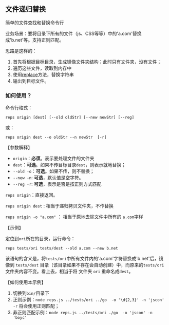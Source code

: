 ## 文件递归替换

简单的文件查找和替换命令行

业务场景：要将目录下所有的文件（js、CSS等等）中的'a.com'替换成'b.net'等。支持正则匹配。


思路是这样的：
 1. 首先将根据目标目录，生成镜像文件夹结构；此时只有文件夹，没有文件；
 2. 遍历这些文件，读取到内存中
 3. 使用[replace](https://developer.mozilla.org/en-US/docs/Web/JavaScript/Reference/Global_Objects/String/replace)方法，替换字符串
 4. 输出到目标文件。


### 如何使用？

命令行格式：
```shell
reps origin [dest] [--old oldStr] [--new newStr] [--reg]
```
或：
```shell
reps origin dest --o oldStr --n newStr  [-r]
```

【参数解释】

 - `origin`：**必须**。表示要处理文件的文件夹
 - `dest`：**可选**。如果不传目标目录`dest`，则表示就地替换；
 - `--old -o`：**可选**。如果不传，则不替换；
 - `--new -n`: **可选**，默认值是空字符。
 - `--reg -r`: **可选**，表示是否是按正则方式匹配

`reps origin`：直接返回。

`reps origin dest` : 相当于递归拷贝文件夹，不作替换

`reps origin -o "a.com"` ： 相当于原地去除文件中所有的 `a.com`字样


【示例】

定位到`ori`所在的目录，运行命令：
```shell
reps tests/ori tests/dest --old a.com --new b.net
```
该语句的含义是，将`tests/ori`中所有文件内的'a.com'字符替换成'b.net'后，镜像到 `tests/dest` 目录（该目录如果不存在会自动创建）中，而原来的`tests/ori`文件夹内容不变。看上去，相当于将 文件夹 `ori` 重命名成`dest`。


【如何使用本示例】

 1. 切换到`bin/`目录下
 2. 正则示例：`node reps.js ../tests/ori ../go  -o '\d{2,3}' -n 'jscon' -r` 将会使用正则匹配；
 3. 非正则匹配示例：`node reps.js ../tests/ori ./go  -o 'jscon' -n 'boyc'`

